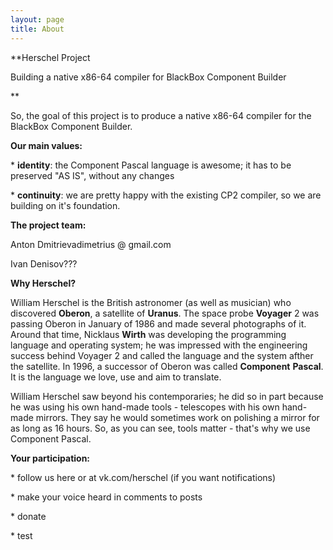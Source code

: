 ```yaml
---
layout: page
title: About
---
```

**Herschel Project

Building a native x86\-64 compiler for BlackBox Component Builder

**

So, the goal of this project is to produce a native x86\-64 compiler for the BlackBox Component Builder\.



**Our main values:**

\* **identity**: the Component Pascal language is awesome; it has to be preserved "AS IS", without any changes

\* **continuity**: we are pretty happy with the existing CP2 compiler, so we are building on it's foundation\.



**The project team:**

Anton Dmitrievadimetrius @ gmail\.com

Ivan Denisov???



**Why Herschel?**

William Herschel is the British astronomer \(as well as musician\) who discovered **Oberon**, a satellite of **Uranus**\. The space probe **Voyager** 2 was passing Oberon in January of 1986 and made several photographs of it\. Around that time, Nicklaus **Wirth** was developing the programming language and operating system; he was impressed with the engineering success behind Voyager 2 and called the language and the system afther the satellite\. In 1996, a successor of Oberon was called **Component** **Pascal**\. It is the language we love, use and aim to translate\.

William Herschel saw beyond his contemporaries; he did so in part because he was using his own hand\-made tools \- telescopes with his own hand\-made mirrors\. They say he would sometimes work on polishing a mirror for as long as 16 hours\. So, as you can see, tools matter \- that's why we use Component Pascal\.



**Your participation:**

\* follow us here or at vk\.com/herschel \(if you want notifications\)

\* make your voice heard in comments to posts

\* donate

\* test

